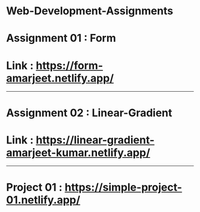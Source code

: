# Web-Development-Assignments

# Assignment 01 : Form
# Link : https://form-amarjeet.netlify.app/

<hr>

# Assignment 02 : Linear-Gradient
# Link : https://linear-gradient-amarjeet-kumar.netlify.app/

<hr>

# Project 01 : https://simple-project-01.netlify.app/



